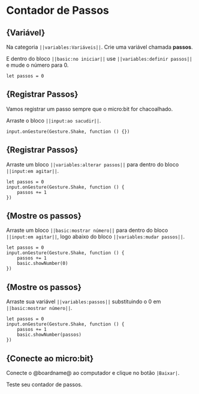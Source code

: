 # Contador de Passos

## {Variável}
 
Na categoria ``||variables:Variáveis||``. Crie uma variável chamada **passos**.

E dentro do bloco ``||basic:no iniciar||`` use ``||variables:definir passos||`` e mude o número para 0.

```blocks
let passos = 0
```

## {Registrar Passos}

Vamos registrar um passo sempre que o micro:bit for chacoalhado. 

Arraste o bloco ``||input:ao sacudir||``.

```blocks
input.onGesture(Gesture.Shake, function () {})
```

## {Registrar Passos}

Arraste um bloco ``||variables:alterar passos||`` para dentro do bloco ``||input:em agitar||``.

```blocks
let passos = 0
input.onGesture(Gesture.Shake, function () {
    passos += 1
})
```

## {Mostre os passos}

Arraste um bloco ``||basic:mostrar número||`` para dentro do bloco ``||input:em agitar||``, logo abaixo do bloco ``||variables:mudar passos||``.

```blocks
let passos = 0
input.onGesture(Gesture.Shake, function () {
    passos += 1
    basic.showNumber(0)
})
```

## {Mostre os passos}

Arraste sua variável ``||variables:passos||`` substituindo o 0 em ``||basic:mostrar número||``.

```blocks
let passos = 0
input.onGesture(Gesture.Shake, function () {
    passos += 1
    basic.showNumber(passos)
})
```

## {Conecte ao micro:bit}

Conecte o @boardname@ ao computador e clique no botão ``|Baixar|``.

Teste seu contador de passos.